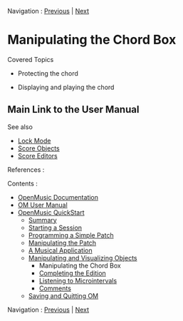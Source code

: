 Navigation : [Previous](5_CompletEdition "page
précédente\(Manipulating and Visualizing Objects\)") | [Next](5bComplete "Next\(Completing the Edition\)")


# Manipulating the Chord Box

Covered Topics

  * Protecting the chord

  * Displaying and playing the chord 

## Main Link to the User Manual

See also

  * [Lock Mode](LockMode)
  * [Score Objects](ScoreObjects)
  * [Score Editors](ScoreEditors)

References :

Contents :

  * [OpenMusic Documentation](OM-Documentation)
  * [OM User Manual](OM-User-Manual)
  * [OpenMusic QuickStart](QuickStart-Chapters)
    * [Summary](Intro_1)
    * [Starting a Session](1_StartSession)
    * [Programming a Simple Patch](2_progpatch)
    * [Manipulating the Patch](3ManipPatch)
    * [A Musical Application](4_MusicalAp)
    * [Manipulating and Visualizing Objects](5_CompletEdition)
      * Manipulating the Chord Box
      * [Completing the Edition](5bComplete)
      * [Listening to Microintervals](5cComplete)
      * [Comments](5dComplete)
    * [Saving and Quitting OM](6_Quit)

Navigation : [Previous](5_CompletEdition "page
précédente\(Manipulating and Visualizing Objects\)") | [Next](5bComplete "Next\(Completing the Edition\)")

